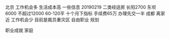 # 
北京 工作机会多 生活成本高
一些信息 20190219 二类经适房 长阳2700 东坝6000 不超过12000 60-120平 十个月下指标 手续费65万 办理先交一半
成都 离家近 工作机会少 目前是裁员重灾区
自由职业 规划

职业成就 家庭

